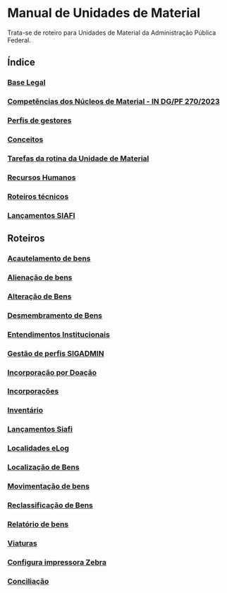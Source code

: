 # Manual de Unidades de Material
Trata-se de roteiro para Unidades de Material da Administração Pública Federal.

## Índice
### [Base Legal](https://github.com/Mateus-cpa/manual-material/blob/main/base_legal.md)
### [Competências dos Núcleos de Material - IN DG/PF 270/2023](https://github.com/Mateus-cpa/manual-material/blob/main/competencias_pf.md)
### [Perfis de gestores](https://github.com/Mateus-cpa/manual-material/blob/main/perfis_gestores.md)
### [Conceitos](https://github.com/Mateus-cpa/manual-material/blob/main/conceitos.md)
### [Tarefas da rotina da Unidade de Material](https://github.com/Mateus-cpa/manual-material/blob/main/tarefas.md)
### [Recursos Humanos](https://github.com/Mateus-cpa/manual-material/blob/main/recursos_humanos.md)
### [Roteiros técnicos](https://github.com/Mateus-cpa/manual-material/blob/main/roteiros.md)
### [Lançamentos SIAFI](https://lookerstudio.google.com/reporting/ffe08847-326c-4d18-8508-913ba6a8dfc6)

## Roteiros
### [Acautelamento de bens](https://github.com/Mateus-cpa/manual-material/blob/main/roteiros/acautelamento.md)
### [Alienação de bens](https://github.com/Mateus-cpa/manual-material/blob/main/roteiros/alienacao.md)
### [Alteração de Bens](https://github.com/Mateus-cpa/manual-material/blob/main/roteiros/alteracao_bem.md)
### [Desmembramento de Bens](https://github.com/Mateus-cpa/manual-material/blob/main/roteiros/desmembramento_bem.md)
### [Entendimentos Institucionais](https://github.com/Mateus-cpa/manual-material/blob/main/roteiros/entendimentos_institucionais.md)
### [Gestão de perfis SIGADMIN](https://github.com/Mateus-cpa/manual-material/blob/main/roteiros/gestao_perfis_sipac.md)
### [Incorporação por Doação](https://github.com/Mateus-cpa/manual-material/blob/main/roteiros/incorporacao_doacao.md)
### [Incorporações](https://github.com/Mateus-cpa/manual-material/blob/main/roteiros/incorporacoes.md)
### [Inventário](https://github.com/Mateus-cpa/manual-material/blob/main/roteiros/inventario.md)
### [Lançamentos Siafi](https://github.com/Mateus-cpa/manual-material/blob/main/roteiros/lancamentos_siafi.md)
### [Localidades eLog](https://github.com/Mateus-cpa/manual-material/blob/main/roteiros/localidades_elog.md)
### [Localização de Bens](https://github.com/Mateus-cpa/manual-material/blob/main/roteiros/localizacao_bens.md)
### [Movimentação de bens](https://github.com/Mateus-cpa/manual-material/blob/main/roteiros/movimentacao.md)
### [Reclassificação de Bens](https://github.com/Mateus-cpa/manual-material/blob/main/roteiros/reclassificacao_bens.md)
### [Relatório de bens](https://github.com/Mateus-cpa/manual-material/blob/main/roteiros/relatorio_bens.md)
### [Viaturas](https://github.com/Mateus-cpa/manual-material/blob/main/roteiros/viaturas.md)
### [Configura impressora Zebra](https://github.com/Mateus-cpa/manual-material/blob/main/roteiros/configura_zebra.md)
### [Conciliação](https://github.com/Mateus-cpa/manual-material/blob/main/roteiros/conciliacao.md)